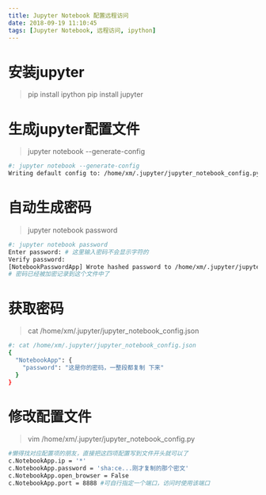 ```yaml
---
title: Jupyter Notebook 配置远程访问
date: 2018-09-19 11:10:45
tags: [Jupyter Notebook, 远程访问, ipython]
---
```


# 安装jupyter

> pip install ipython
> pip install jupyter

# 生成jupyter配置文件

> jupyter notebook --generate-config

```bash
#: jupyter notebook --generate-config
Writing default config to: /home/xm/.jupyter/jupyter_notebook_config.py
```

# 自动生成密码

> jupyter notebook password

```bash
#: jupyter notebook password
Enter password: # 这里输入密码不会显示字符的
Verify password: 
[NotebookPasswordApp] Wrote hashed password to /home/xm/.jupyter/jupyter_notebook_config.json
# 密码已经被加密记录到这个文件中了
```

# 获取密码

> cat /home/xm/.jupyter/jupyter_notebook_config.json

```bash
#: cat /home/xm/.jupyter/jupyter_notebook_config.json
{
  "NotebookApp": {
    "password": "这是你的密码，一整段都复制 下来"
  }
}
```

# 修改配置文件

> vim /home/xm/.jupyter/jupyter_notebook_config.py

```bash
#懒得找对应配置项的朋友，直接把这四项配置写到文件开头就可以了
c.NotebookApp.ip = '*'
c.NotebookApp.password = 'sha:ce...刚才复制的那个密文'
c.NotebookApp.open_browser = False
c.NotebookApp.port = 8888 #可自行指定一个端口，访问时使用该端口
```
